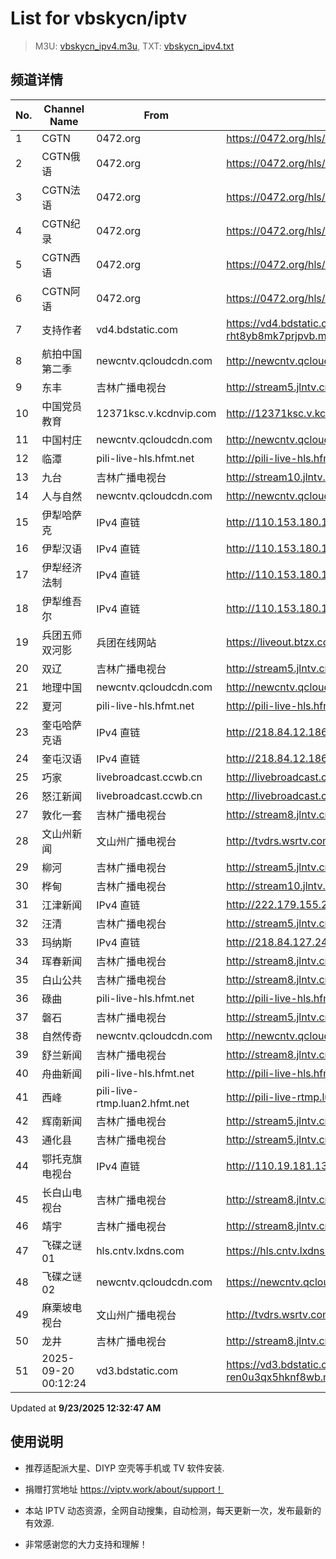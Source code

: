 # List for **vbskycn/iptv**

> M3U: [vbskycn_ipv4.m3u](./vbskycn_ipv4.m3u ), TXT: [vbskycn_ipv4.txt](./txt/vbskycn_ipv4.txt )

## 频道详情

| No. | Channel Name | From | Source |
| --- | ------------ | ---- | ------ |
| 1 | CGTN | 0472.org | <https://0472.org/hls/cgtn.m3u8> |
| 2 | CGTN俄语 | 0472.org | <https://0472.org/hls/cgtne.m3u8> |
| 3 | CGTN法语 | 0472.org | <https://0472.org/hls/cgtnf.m3u8> |
| 4 | CGTN纪录 | 0472.org | <https://0472.org/hls/cgtnd.m3u8> |
| 5 | CGTN西语 | 0472.org | <https://0472.org/hls/cgtnx.m3u8> |
| 6 | CGTN阿语 | 0472.org | <https://0472.org/hls/cgtna.m3u8> |
| 7 | 支持作者 | vd4.bdstatic.com | <https://vd4.bdstatic.com/mda-rht8yb8mk7prjpvb/1080p/cae_h264/1756373484708582178/mda-rht8yb8mk7prjpvb.mp4> |
| 8 | 航拍中国第二季 | newcntv.qcloudcdn.com | <http://newcntv.qcloudcdn.com/asp/hls/4000/0303000a/3/default/2bdfdad540b342f592f9817cb7f3b79a/4000.m3u8> |
| 9 | 东丰 | 吉林广播电视台 | <http://stream5.jlntv.cn/df/sd/live.m3u8?zjild> |
| 10 | 中国党员教育 | 12371ksc.v.kcdnvip.com | <http://12371ksc.v.kcdnvip.com/12371/dangyuanwang_1/index.m3u8> |
| 11 | 中国村庄 | newcntv.qcloudcdn.com | <http://newcntv.qcloudcdn.com/asp/hls/4000/0303000a/3/default/93fc12dbf14241c18c23da104fbade23/4000.m3u8> |
| 12 | 临潭 | pili-live-hls.hfmt.net | <http://pili-live-hls.hfmt.net/gntv/lttv.m3u8?zgand> |
| 13 | 九台 | 吉林广播电视台 | <http://stream10.jlntv.cn/jiutaitv/sd/live.m3u8?zjild> |
| 14 | 人与自然 | newcntv.qcloudcdn.com | <http://newcntv.qcloudcdn.com/asp/hls/1200/0303000a/3/default/1425e1d505654cb48ba82b807b221193/1200.m3u8> |
| 15 | 伊犁哈萨克 | IPv4 直链 | <http://110.153.180.106:55555/out_3/index.m3u8?zxinjd> |
| 16 | 伊犁汉语 | IPv4 直链 | <http://110.153.180.106:55555/out_1/index.m3u8?zxinjd> |
| 17 | 伊犁经济法制 | IPv4 直链 | <http://110.153.180.106:55555/out_4/index.m3u8?zxinjd> |
| 18 | 伊犁维吾尔 | IPv4 直链 | <http://110.153.180.106:55555/out_2/index.m3u8?zxinjd> |
| 19 | 兵团五师双河影 | 兵团在线网站 | <https://liveout.btzx.com.cn/62ds9e/6o77s4.m3u8?zxinjd> |
| 20 | 双辽 | 吉林广播电视台 | <http://stream5.jlntv.cn/sl/sd/live.m3u8?zjild> |
| 21 | 地理中国 | newcntv.qcloudcdn.com | <http://newcntv.qcloudcdn.com/asp/hls/1200/0303000a/3/default/c6baf6f74bb944aeacee1065ea72c798/1200.m3u8> |
| 22 | 夏河 | pili-live-hls.hfmt.net | <http://pili-live-hls.hfmt.net/gntv/xhtv.m3u8?zgand> |
| 23 | 奎屯哈萨克语 | IPv4 直链 | <http://218.84.12.186:8002/hls/main/playlist.m3u8?zxinjd> |
| 24 | 奎屯汉语 | IPv4 直链 | <http://218.84.12.186:8001/hls/main/playlist.m3u8?zxinjd> |
| 25 | 巧家 | livebroadcast.ccwb.cn | <http://livebroadcast.ccwb.cn/live/w1593303918254963.m3u8?zyund> |
| 26 | 怒江新闻 | livebroadcast.ccwb.cn | <http://livebroadcast.ccwb.cn/live/w1620805130988936.m3u8?zyund> |
| 27 | 敦化一套 | 吉林广播电视台 | <http://stream8.jlntv.cn/dhtv/playlist.m3u8?zjild> |
| 28 | 文山州新闻 | 文山州广播电视台 | <http://tvdrs.wsrtv.com.cn:8100/channellive/ch1.flv?zyund> |
| 29 | 柳河 | 吉林广播电视台 | <http://stream5.jlntv.cn/lh/sd/live.m3u8?zjild> |
| 30 | 桦甸 | 吉林广播电视台 | <http://stream10.jlntv.cn/huadian/sd/live.m3u8?zjild> |
| 31 | 江津新闻 | IPv4 直链 | <http://222.179.155.21:1935/ch1.m3u8?zzhongqd> |
| 32 | 汪清 | 吉林广播电视台 | <http://stream5.jlntv.cn/wq/sd/live.m3u8?zjild> |
| 33 | 玛纳斯 | IPv4 直链 | <http://218.84.127.245:1026/hls/main1/playlist.m3u8?zxinjd> |
| 34 | 珲春新闻 | 吉林广播电视台 | <http://stream8.jlntv.cn/hctv/sd/live.m3u8?zjild> |
| 35 | 白山公共 | 吉林广播电视台 | <http://stream8.jlntv.cn/baishan2/playlist.m3u8?zjild> |
| 36 | 碌曲 | pili-live-hls.hfmt.net | <http://pili-live-hls.hfmt.net/gntv/lqtv.m3u8?zgand> |
| 37 | 磐石 | 吉林广播电视台 | <http://stream5.jlntv.cn/ps/sd/live.m3u8?zjild> |
| 38 | 自然传奇 | newcntv.qcloudcdn.com | <http://newcntv.qcloudcdn.com/asp/hls/1200/0303000a/3/default/81a1ad3a661748bfb8560c92d38204ca/1200.m3u8> |
| 39 | 舒兰新闻 | 吉林广播电视台 | <http://stream8.jlntv.cn/shulan/sd/live.m3u8?zjild> |
| 40 | 舟曲新闻 | pili-live-hls.hfmt.net | <http://pili-live-hls.hfmt.net/gntv/zqtv.m3u8?zgand> |
| 41 | 西峰 | pili-live-rtmp.luan2.hfmt.net | <http://pili-live-rtmp.luan2.hfmt.net/luan2/xifeng/123456.m3u8?zgand> |
| 42 | 辉南新闻 | 吉林广播电视台 | <http://stream5.jlntv.cn/hn/sd/live.m3u8?zjild> |
| 43 | 通化县 | 吉林广播电视台 | <http://stream5.jlntv.cn/thx/sd/live.m3u8?zjild> |
| 44 | 鄂托克旗电视台 | IPv4 直链 | <http://110.19.181.138:10080/hls/F509Rh7GR/F509Rh7GR_live.m3u8?zneimd> |
| 45 | 长白山电视台 | 吉林广播电视台 | <http://stream8.jlntv.cn/cbstv/sd/live.m3u8?zjild> |
| 46 | 靖宇 | 吉林广播电视台 | <http://stream8.jlntv.cn/jytv/sd/live.m3u8?zjild> |
| 47 | 飞碟之谜01 | hls.cntv.lxdns.com | <https://hls.cntv.lxdns.com/asp/hls/2000/0303000a/3/default/f0a47e155d32450daa1d36a04fd7d262/2000.m3u8> |
| 48 | 飞碟之谜02 | newcntv.qcloudcdn.com | <https://newcntv.qcloudcdn.com/asp/hls/2000/0303000a/3/default/d2454bbb542d4613a9db478dab2addfd/2000.m3u8> |
| 49 | 麻栗坡电视台 | 文山州广播电视台 | <http://tvdrs.wsrtv.com.cn:8100/channellive/mlptv.flv?zyund> |
| 50 | 龙井 | 吉林广播电视台 | <http://stream8.jlntv.cn/ljtv/sd/live.m3u8?zjild> |
| 51 | 2025-09-20 00:12:24 | vd3.bdstatic.com | <https://vd3.bdstatic.com/mda-ren0u3qx5hknf8wb/1080p/cae_h264/1747960722207612951/mda-ren0u3qx5hknf8wb.mp4> |

Updated at **9/23/2025 12:32:47 AM**

## 使用说明

- 推荐适配派大星、DIYP 空壳等手机或 TV 软件安装.

- 捐赠打赏地址 <https://viptv.work/about/support！>

- 本站 IPTV 动态资源，全网自动搜集，自动检测，每天更新一次，发布最新的有效源.

- 非常感谢您的大力支持和理解！
